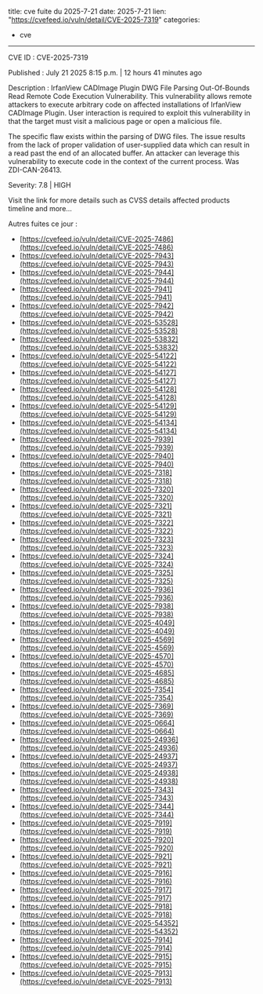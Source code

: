  
title: cve fuite du 2025-7-21
date: 2025-7-21
lien: "https://cvefeed.io/vuln/detail/CVE-2025-7319"
categories:
  - cve
---

CVE ID : CVE-2025-7319

Published :  July 21
2025
8:15 p.m. | 12 hours
41 minutes ago

Description : IrfanView CADImage Plugin DWG File Parsing Out-Of-Bounds Read Remote Code Execution Vulnerability. This vulnerability allows remote attackers to execute arbitrary code on affected installations of IrfanView CADImage Plugin. User interaction is required to exploit this vulnerability in that the target must visit a malicious page or open a malicious file.

The specific flaw exists within the parsing of DWG files. The issue results from the lack of proper validation of user-supplied data
which can result in a read past the end of an allocated buffer. An attacker can leverage this vulnerability to execute code in the context of the current process. Was ZDI-CAN-26413.

Severity: 7.8 | HIGH

Visit the link for more details
such as CVSS details
affected products
timeline
and more...


Autres fuites ce jour :
- [https://cvefeed.io/vuln/detail/CVE-2025-7486](https://cvefeed.io/vuln/detail/CVE-2025-7486)
- [https://cvefeed.io/vuln/detail/CVE-2025-7943](https://cvefeed.io/vuln/detail/CVE-2025-7943)
- [https://cvefeed.io/vuln/detail/CVE-2025-7944](https://cvefeed.io/vuln/detail/CVE-2025-7944)
- [https://cvefeed.io/vuln/detail/CVE-2025-7941](https://cvefeed.io/vuln/detail/CVE-2025-7941)
- [https://cvefeed.io/vuln/detail/CVE-2025-7942](https://cvefeed.io/vuln/detail/CVE-2025-7942)
- [https://cvefeed.io/vuln/detail/CVE-2025-53528](https://cvefeed.io/vuln/detail/CVE-2025-53528)
- [https://cvefeed.io/vuln/detail/CVE-2025-53832](https://cvefeed.io/vuln/detail/CVE-2025-53832)
- [https://cvefeed.io/vuln/detail/CVE-2025-54122](https://cvefeed.io/vuln/detail/CVE-2025-54122)
- [https://cvefeed.io/vuln/detail/CVE-2025-54127](https://cvefeed.io/vuln/detail/CVE-2025-54127)
- [https://cvefeed.io/vuln/detail/CVE-2025-54128](https://cvefeed.io/vuln/detail/CVE-2025-54128)
- [https://cvefeed.io/vuln/detail/CVE-2025-54129](https://cvefeed.io/vuln/detail/CVE-2025-54129)
- [https://cvefeed.io/vuln/detail/CVE-2025-54134](https://cvefeed.io/vuln/detail/CVE-2025-54134)
- [https://cvefeed.io/vuln/detail/CVE-2025-7939](https://cvefeed.io/vuln/detail/CVE-2025-7939)
- [https://cvefeed.io/vuln/detail/CVE-2025-7940](https://cvefeed.io/vuln/detail/CVE-2025-7940)
- [https://cvefeed.io/vuln/detail/CVE-2025-7318](https://cvefeed.io/vuln/detail/CVE-2025-7318)
- [https://cvefeed.io/vuln/detail/CVE-2025-7320](https://cvefeed.io/vuln/detail/CVE-2025-7320)
- [https://cvefeed.io/vuln/detail/CVE-2025-7321](https://cvefeed.io/vuln/detail/CVE-2025-7321)
- [https://cvefeed.io/vuln/detail/CVE-2025-7322](https://cvefeed.io/vuln/detail/CVE-2025-7322)
- [https://cvefeed.io/vuln/detail/CVE-2025-7323](https://cvefeed.io/vuln/detail/CVE-2025-7323)
- [https://cvefeed.io/vuln/detail/CVE-2025-7324](https://cvefeed.io/vuln/detail/CVE-2025-7324)
- [https://cvefeed.io/vuln/detail/CVE-2025-7325](https://cvefeed.io/vuln/detail/CVE-2025-7325)
- [https://cvefeed.io/vuln/detail/CVE-2025-7936](https://cvefeed.io/vuln/detail/CVE-2025-7936)
- [https://cvefeed.io/vuln/detail/CVE-2025-7938](https://cvefeed.io/vuln/detail/CVE-2025-7938)
- [https://cvefeed.io/vuln/detail/CVE-2025-4049](https://cvefeed.io/vuln/detail/CVE-2025-4049)
- [https://cvefeed.io/vuln/detail/CVE-2025-4569](https://cvefeed.io/vuln/detail/CVE-2025-4569)
- [https://cvefeed.io/vuln/detail/CVE-2025-4570](https://cvefeed.io/vuln/detail/CVE-2025-4570)
- [https://cvefeed.io/vuln/detail/CVE-2025-4685](https://cvefeed.io/vuln/detail/CVE-2025-4685)
- [https://cvefeed.io/vuln/detail/CVE-2025-7354](https://cvefeed.io/vuln/detail/CVE-2025-7354)
- [https://cvefeed.io/vuln/detail/CVE-2025-7369](https://cvefeed.io/vuln/detail/CVE-2025-7369)
- [https://cvefeed.io/vuln/detail/CVE-2025-0664](https://cvefeed.io/vuln/detail/CVE-2025-0664)
- [https://cvefeed.io/vuln/detail/CVE-2025-24936](https://cvefeed.io/vuln/detail/CVE-2025-24936)
- [https://cvefeed.io/vuln/detail/CVE-2025-24937](https://cvefeed.io/vuln/detail/CVE-2025-24937)
- [https://cvefeed.io/vuln/detail/CVE-2025-24938](https://cvefeed.io/vuln/detail/CVE-2025-24938)
- [https://cvefeed.io/vuln/detail/CVE-2025-7343](https://cvefeed.io/vuln/detail/CVE-2025-7343)
- [https://cvefeed.io/vuln/detail/CVE-2025-7344](https://cvefeed.io/vuln/detail/CVE-2025-7344)
- [https://cvefeed.io/vuln/detail/CVE-2025-7919](https://cvefeed.io/vuln/detail/CVE-2025-7919)
- [https://cvefeed.io/vuln/detail/CVE-2025-7920](https://cvefeed.io/vuln/detail/CVE-2025-7920)
- [https://cvefeed.io/vuln/detail/CVE-2025-7921](https://cvefeed.io/vuln/detail/CVE-2025-7921)
- [https://cvefeed.io/vuln/detail/CVE-2025-7916](https://cvefeed.io/vuln/detail/CVE-2025-7916)
- [https://cvefeed.io/vuln/detail/CVE-2025-7917](https://cvefeed.io/vuln/detail/CVE-2025-7917)
- [https://cvefeed.io/vuln/detail/CVE-2025-7918](https://cvefeed.io/vuln/detail/CVE-2025-7918)
- [https://cvefeed.io/vuln/detail/CVE-2025-54352](https://cvefeed.io/vuln/detail/CVE-2025-54352)
- [https://cvefeed.io/vuln/detail/CVE-2025-7914](https://cvefeed.io/vuln/detail/CVE-2025-7914)
- [https://cvefeed.io/vuln/detail/CVE-2025-7915](https://cvefeed.io/vuln/detail/CVE-2025-7915)
- [https://cvefeed.io/vuln/detail/CVE-2025-7913](https://cvefeed.io/vuln/detail/CVE-2025-7913)
